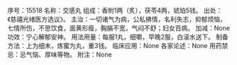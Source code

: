 序号：15518
名称：交感丸
组成：香附1两（炙），茯苓4两，琥珀5钱。
出处：《慈禧光绪医方选议》。
主治：一切诸气为病，公私拂情，名利失志，抑郁烦恼，七情所伤，不思饮食，面黄形瘦，胸膈不宽，气闷不舒；妇女百病。
加减：None
功效：宁心解郁安神。
用法用量：每服1丸，细嚼，早晚2服，白滚水送下。
制备方法：上为细末，炼蜜为丸，重3钱。
临床应用：None
各家论述：None
用药禁忌：忌气恼、厚味等物。
附注：None
